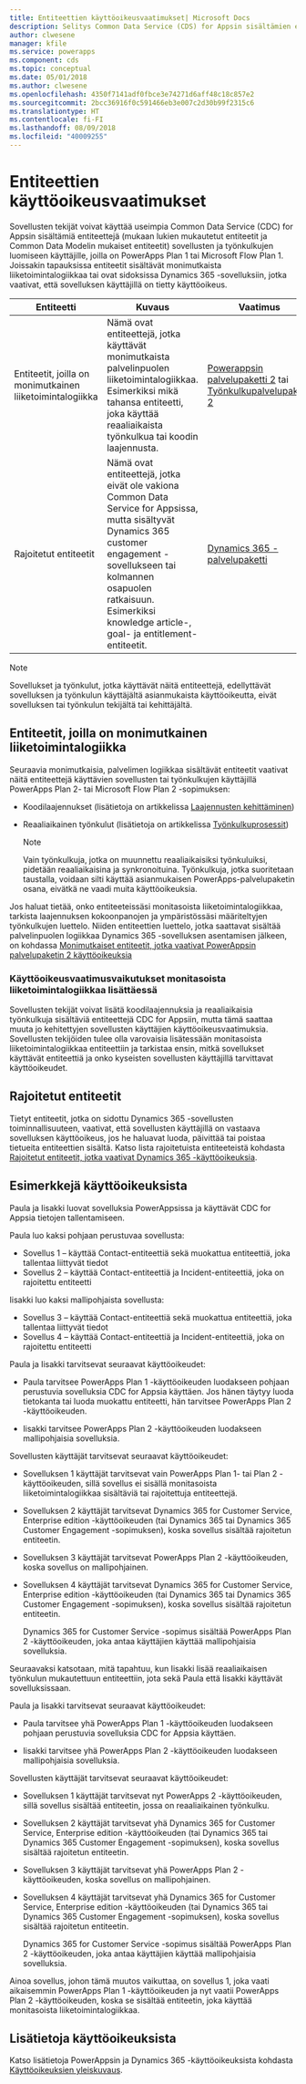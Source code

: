 ```yaml
---
title: Entiteettien käyttöoikeusvaatimukset| Microsoft Docs
description: Selitys Common Data Service (CDS) for Appsin sisältämien entiteettien käyttöoikeusvaatimuksista.
author: clwesene
manager: kfile
ms.service: powerapps
ms.component: cds
ms.topic: conceptual
ms.date: 05/01/2018
ms.author: clwesene
ms.openlocfilehash: 4350f7141adf0fbce3e74271d6aff48c18c857e2
ms.sourcegitcommit: 2bcc36916f0c591466eb3e007c2d30b99f2315c6
ms.translationtype: HT
ms.contentlocale: fi-FI
ms.lasthandoff: 08/09/2018
ms.locfileid: "40009255"
---
```

# <a name="license-requirements-for-entities"></a>Entiteettien käyttöoikeusvaatimukset
Sovellusten tekijät voivat käyttää useimpia Common Data Service (CDC) for Appsin sisältämiä entiteettejä (mukaan lukien mukautetut entiteetit ja Common Data Modelin mukaiset entiteetit) sovellusten ja työnkulkujen luomiseen käyttäjille, joilla on PowerApps Plan 1 tai Microsoft Flow Plan 1. Joissakin tapauksissa entiteetit sisältävät monimutkaista liiketoimintalogiikkaa tai ovat sidoksissa Dynamics 365 -sovelluksiin, jotka vaativat, että sovelluksen käyttäjillä on tietty käyttöoikeus. 


|Entiteetti    |Kuvaus    |Vaatimus    |
|---------|---------|---------|
|Entiteetit, joilla on monimutkainen liiketoimintalogiikka   | Nämä ovat entiteettejä, jotka käyttävät monimutkaista palvelinpuolen liiketoimintalogiikkaa. Esimerkiksi mikä tahansa entiteetti, joka käyttää reaaliaikaista työnkulkua tai koodin laajennusta.       |  [Powerappsin palvelupaketti 2](https://powerapps.microsoft.com/pricing/) tai [Työnkulkupalvelupaketti 2](https://flow.microsoft.com/pricing/)        |
|Rajoitetut entiteetit  |  Nämä ovat entiteettejä, jotka eivät ole vakiona Common Data Service for Appsissa, mutta sisältyvät Dynamics 365 customer engagement -sovellukseen tai kolmannen osapuolen ratkaisuun. Esimerkiksi knowledge article-, goal- ja entitlement-entiteetit.     |  [Dynamics 365 -palvelupaketti](https://dynamics.microsoft.com/pricing/)      | 


> [!NOTE]
> Sovellukset ja työnkulut, jotka käyttävät näitä entiteettejä, edellyttävät sovelluksen ja työnkulun käyttäjältä asianmukaista käyttöoikeutta, eivät sovelluksen tai työnkulun tekijältä tai kehittäjältä.

## <a name="entities-with-complex-business-logic"></a>Entiteetit, joilla on monimutkainen liiketoimintalogiikka
Seuraavia monimutkaisia, palvelimen logiikkaa sisältävät entiteetit vaativat näitä entiteettejä käyttävien sovellusten tai työnkulkujen käyttäjillä PowerApps Plan 2- tai Microsoft Flow Plan 2 -sopimuksen:

* Koodilaajennukset (lisätietoja on artikkelissa [Laajennusten kehittäminen](https://docs.microsoft.com/dynamics365/customer-engagement/developer/plugin-development))
* Reaaliaikainen työnkulut (lisätietoja on artikkelissa [Työnkulkuprosessit](https://docs.microsoft.com/dynamics365/customer-engagement/customize/workflow-processes))

    > [!NOTE]
    >  Vain työnkulkuja, jotka on muunnettu reaaliaikaisiksi työnkuluiksi, pidetään reaaliaikaisina ja synkronoituina. Työnkulkuja, jotka suoritetaan taustalla, voidaan silti käyttää asianmukaisen PowerApps-palvelupaketin osana, eivätkä ne vaadi muita käyttöoikeuksia.

Jos haluat tietää, onko entiteeteissäsi monitasoista liiketoimintalogiikkaa, tarkista laajennuksen kokoonpanojen ja ympäristössäsi määriteltyjen työnkulkujen luettelo. Niiden entiteettien luettelo, jotka saattavat sisältää palvelinpuolen logiikkaa Dynamics 365 -sovelluksen asentamisen jälkeen, on kohdassa [Monimutkaiset entiteetit, jotka vaativat PowerAppsin palvelupaketin 2 käyttöoikeuksia](data-platform-complex-entities.md)  

### <a name="impacting-license-requirements-when-adding-complex-business-logic"></a>Käyttöoikeusvaatimusvaikutukset monitasoista liiketoimintalogiikkaa lisättäessä
Sovellusten tekijät voivat lisätä koodilaajennuksia ja reaaliaikaisia työnkulkuja sisältäviä entiteettejä CDC for Appsiin, mutta tämä saattaa muuta jo kehitettyjen sovellusten käyttäjien käyttöoikeusvaatimuksia. Sovellusten tekijöiden tulee olla varovaisia lisätessään monitasoista liiketoimintalogiikkaa entiteettiin ja tarkistaa ensin, mitkä sovellukset käyttävät entiteettiä ja onko kyseisten sovellusten käyttäjillä tarvittavat käyttöoikeudet.

## <a name="restricted-entities"></a>Rajoitetut entiteetit
Tietyt entiteetit, jotka on sidottu Dynamics 365 -sovellusten toiminnallisuuteen, vaativat, että sovellusten käyttäjillä on vastaava sovelluksen käyttöoikeus, jos he haluavat luoda, päivittää tai poistaa tietueita entiteettien sisältä. Katso lista rajoitetuista entiteeteistä kohdasta [Rajoitetut entiteetit, jotka vaativat Dynamics 365 -käyttöoikeuksia](data-platform-restricted-entities.md).

## <a name="licensing-examples"></a>Esimerkkejä käyttöoikeuksista
Paula ja Iisakki luovat sovelluksia PowerAppsissa ja käyttävät CDC for Appsia tietojen tallentamiseen.

Paula luo kaksi pohjaan perustuvaa sovellusta:

* Sovellus 1 &ndash; käyttää Contact-entiteettiä sekä muokattua entiteettiä, joka tallentaa liittyvät tiedot
* Sovellus 2 &ndash; käyttää Contact-entiteettiä ja Incident-entiteettiä, joka on rajoitettu entiteetti

Iisakki luo kaksi mallipohjaista sovellusta:

* Sovellus 3 &ndash; käyttää Contact-entiteettiä sekä muokattua entiteettiä, joka tallentaa liittyvät tiedot
* Sovellus 4 &ndash; käyttää Contact-entiteettiä ja Incident-entiteettiä, joka on rajoitettu entiteetti

Paula ja Iisakki tarvitsevat seuraavat käyttöoikeudet:
* Paula tarvitsee PowerApps Plan 1 -käyttöoikeuden luodakseen pohjaan perustuvia sovelluksia CDC for Appsia käyttäen. Jos hänen täytyy luoda tietokanta tai luoda muokattu entiteetti, hän tarvitsee PowerApps Plan 2 -käyttöoikeuden.

* Iisakki tarvitsee PowerApps Plan 2 -käyttöoikeuden luodakseen mallipohjaisia sovelluksia.

Sovellusten käyttäjät tarvitsevat seuraavat käyttöoikeudet:
* Sovelluksen 1 käyttäjät tarvitsevat vain PowerApps Plan 1- tai Plan 2 -käyttöoikeuden, sillä sovellus ei sisällä monitasoista liiketoimintalogiikkaa sisältäviä tai rajoitettuja entiteettejä.

* Sovelluksen 2 käyttäjät tarvitsevat Dynamics 365 for Customer Service, Enterprise edition -käyttöoikeuden (tai Dynamics 365 tai Dynamics 365 Customer Engagement -sopimuksen), koska sovellus sisältää rajoitetun entiteetin.

* Sovelluksen 3 käyttäjät tarvitsevat PowerApps Plan 2 -käyttöoikeuden, koska sovellus on mallipohjainen.

* Sovelluksen 4 käyttäjät tarvitsevat Dynamics 365 for Customer Service, Enterprise edition -käyttöoikeuden (tai Dynamics 365 tai Dynamics 365 Customer Engagement -sopimuksen), koska sovellus sisältää rajoitetun entiteetin.

    Dynamics 365 for Customer Service -sopimus sisältää PowerApps Plan 2 -käyttöoikeuden, joka antaa käyttäjien käyttää mallipohjaisia sovelluksia.

Seuraavaksi katsotaan, mitä tapahtuu, kun Iisakki lisää reaaliaikaisen työnkulun mukautettuun entiteettiin, jota sekä Paula että Iisakki käyttävät sovelluksissaan.

Paula ja Iisakki tarvitsevat seuraavat käyttöoikeudet:
* Paula tarvitsee yhä PowerApps Plan 1 -käyttöoikeuden luodakseen pohjaan perustuvia sovelluksia CDC for Appsia käyttäen.

* Iisakki tarvitsee yhä PowerApps Plan 2 -käyttöoikeuden luodakseen mallipohjaisia sovelluksia.

Sovellusten käyttäjät tarvitsevat seuraavat käyttöoikeudet:
* Sovelluksen 1 käyttäjät tarvitsevat nyt PowerApps 2 -käyttöoikeuden, sillä sovellus sisältää entiteetin, jossa on reaaliaikainen työnkulku.

* Sovelluksen 2 käyttäjät tarvitsevat yhä Dynamics 365 for Customer Service, Enterprise edition -käyttöoikeuden (tai Dynamics 365 tai Dynamics 365 Customer Engagement -sopimuksen), koska sovellus sisältää rajoitetun entiteetin. 

* Sovelluksen 3 käyttäjät tarvitsevat yhä PowerApps Plan 2 -käyttöoikeuden, koska sovellus on mallipohjainen.

* Sovelluksen 4 käyttäjät tarvitsevat yhä Dynamics 365 for Customer Service, Enterprise edition -käyttöoikeuden (tai Dynamics 365 tai Dynamics 365 Customer Engagement -sopimuksen), koska sovellus sisältää rajoitetun entiteetin.

    Dynamics 365 for Customer Service -sopimus sisältää PowerApps Plan 2 -käyttöoikeuden, joka antaa käyttäjien käyttää mallipohjaisia sovelluksia.

Ainoa sovellus, johon tämä muutos vaikuttaa, on sovellus 1, joka vaati aikaisemmin PowerApps Plan 1 -käyttöoikeuden ja nyt vaatii PowerApps Plan 2 -käyttöoikeuden, koska se sisältää entiteetin, joka käyttää monitasoista liiketoimintalogiikkaa. 

## <a name="more-about-licensing"></a>Lisätietoja käyttöoikeuksista
Katso lisätietoja PowerAppsin ja Dynamics 365 -käyttöoikeuksista kohdasta [Käyttöoikeuksien yleiskuvaus](../../administrator/pricing-billing-skus.md).
